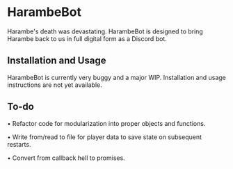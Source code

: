 # HarambeBot
Harambe's death was devastating. HarambeBot is designed to bring Harambe back to us in full digital form as a Discord bot.

## Installation and Usage
HarambeBot is currently very buggy and a major WIP. Installation and usage instructions are not yet available.

## To-do
• Refactor code for modularization into proper objects and functions.

• Write from/read to file for player data to save state on subsequent restarts.

• Convert from callback hell to promises.